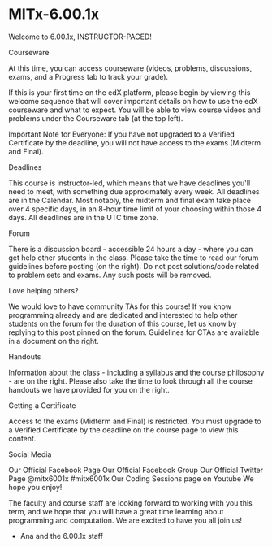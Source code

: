 # MITx-6.00.1x
Welcome to 6.00.1x, INSTRUCTOR-PACED!

Courseware

At this time, you can access courseware (videos, problems, discussions, exams, and a Progress tab to track your grade).

If this is your first time on the edX platform, please begin by viewing this welcome sequence that will cover important details on how to use the edX courseware and what to expect. You will be able to view course videos and problems under the Courseware tab (at the top left).

Important Note for Everyone: If you have not upgraded to a Verified Certificate by the deadline, you will not have access to the exams (Midterm and Final).

Deadlines

This course is instructor-led, which means that we have deadlines you'll need to meet, with something due approximately every week. All deadlines are in the Calendar. Most notably, the midterm and final exam take place over 4 specific days, in an 8-hour time limit of your choosing within those 4 days. All deadlines are in the UTC time zone.

Forum

There is a discussion board - accessible 24 hours a day - where you can get help other students in the class. Please take the time to read our forum guidelines before posting (on the right). Do not post solutions/code related to problem sets and exams. Any such posts will be removed.

Love helping others?

We would love to have community TAs for this course! If you know programming already and are dedicated and interested to help other students on the forum for the duration of this course, let us know by replying to this post pinned on the forum. Guidelines for CTAs are available in a document on the right.

Handouts

Information about the class - including a syllabus and the course philosophy - are on the right. Please also take the time to look through all the course handouts we have provided for you on the right.

Getting a Certificate

Access to the exams (Midterm and Final) is restricted. You must upgrade to a Verified Certificate by the deadline on the course page to view this content.

Social Media

Our Official Facebook Page
Our Official Facebook Group
Our Official Twitter Page @mitx6001x #mitx6001x
Our Coding Sessions page on Youtube
We hope you enjoy!

The faculty and course staff are looking forward to working with you this term, and we hope that you will have a great time learning about programming and computation. We are excited to have you all join us!

- Ana and the 6.00.1x staff
